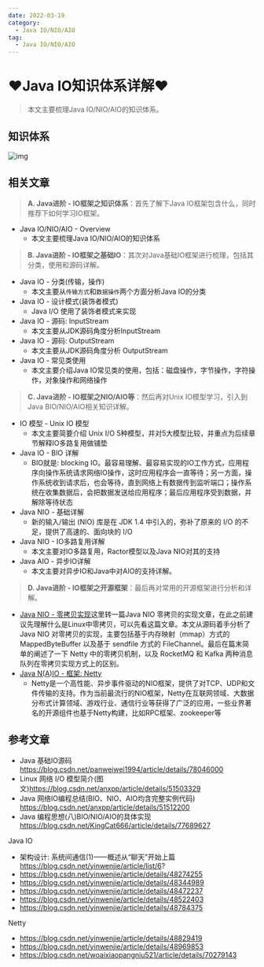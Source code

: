 ```yaml
---
date: 2022-03-19
category:
  - Java IO/NIO/AIO
tag:
  - Java IO/NIO/AIO
---
```

# ♥Java IO知识体系详解♥ 

> 本文主要梳理Java IO/NIO/AIO的知识体系。

## 知识体系

![img](https://www.pdai.tech/images/io/java-io-overview2.png)

## 相关文章

> **A. Java进阶 - IO框架之知识体系**：首先了解下Java IO框架包含什么，同时推荐下如何学习IO框架。

- Java IO/NIO/AIO - Overview
  - 本文主要梳理Java IO/NIO/AIO的知识体系

> **B. Java进阶 - IO框架之基础IO**：其次对Java基础IO框架进行梳理，包括其分类，使用和源码详解。

- Java IO - 分类(传输，操作)
  - 本文主要从`传输方式`和`数据操作`两个方面分析Java IO的分类
- Java IO - 设计模式(装饰者模式)
  - Java I/O 使用了装饰者模式来实现
- Java IO - 源码: InputStream
  - 本文主要从JDK源码角度分析InputStream
- Java IO - 源码: OutputStream
  - 本文主要从JDK源码角度分析 OutputStream
- Java IO - 常见类使用
  - 本文主要介绍Java IO常见类的使用，包括：磁盘操作，字节操作，字符操作，对象操作和网络操作

> **C. Java进阶 - IO框架之NIO/AIO等**：然后再对Unix IO模型学习，引入到Java BIO/NIO/AIO相关知识详解。

- IO 模型 - Unix IO 模型
  - 本文主要简要介绍 Unix I/O 5种模型，并对5大模型比较，并重点为后续章节解释IO多路复用做铺垫
- Java IO - BIO 详解
  - BIO就是: blocking IO。最容易理解、最容易实现的IO工作方式，应用程序向操作系统请求网络IO操作，这时应用程序会一直等待；另一方面，操作系统收到请求后，也会等待，直到网络上有数据传到监听端口；操作系统在收集数据后，会把数据发送给应用程序；最后应用程序受到数据，并解除等待状态
- Java NIO - 基础详解
  - 新的输入/输出 (NIO) 库是在 JDK 1.4 中引入的，弥补了原来的 I/O 的不足，提供了高速的、面向块的 I/O
- Java NIO - IO多路复用详解
  - 本文主要对IO多路复用，Ractor模型以及Java NIO对其的支持
- Java AIO - 异步IO详解
  - 本文主要对异步IO和Java中对AIO的支持详解。

> **D. Java进阶 - IO框架之开源框架**：最后再对常用的开源框架进行分析和详解。

- [Java NIO - 零拷贝实现]()这里转一篇Java NIO 零拷贝的实现文章，在此之前建议先理解什么是Linux中零拷贝，可以先看这篇文章。本文从源码着手分析了 Java NIO 对零拷贝的实现，主要包括基于内存映射（mmap）方式的 MappedByteBuffer 以及基于 sendfile 方式的 FileChannel。最后在篇末简单的阐述了一下 Netty 中的零拷贝机制，以及 RocketMQ 和 Kafka 两种消息队列在零拷贝实现方式上的区别。
- [Java N(A)IO - 框架: Netty]()
  - Netty是一个高性能、异步事件驱动的NIO框架，提供了对TCP、UDP和文件传输的支持。作为当前最流行的NIO框架，Netty在互联网领域、大数据分布式计算领域、游戏行业、通信行业等获得了广泛的应用，一些业界著名的开源组件也基于Netty构建，比如RPC框架、zookeeper等

## 参考文章

- Java 基础IO源码 https://blog.csdn.net/panweiwei1994/article/details/78046000
- Linux 网络 I/O 模型简介(图文)https://blog.csdn.net/anxpp/article/details/51503329
- Java 网络IO编程总结(BIO、NIO、AIO均含完整实例代码) https://blog.csdn.net/anxpp/article/details/51512200
- Java 编程思想(八)BIO/NIO/AIO的具体实现 https://blog.csdn.net/KingCat666/article/details/77689627

Java IO

- 架构设计: 系统间通信(1)——概述从“聊天”开始上篇 https://blog.csdn.net/yinwenjie/article/list/6?
- https://blog.csdn.net/yinwenjie/article/details/48274255
- https://blog.csdn.net/yinwenjie/article/details/48344989
- https://blog.csdn.net/yinwenjie/article/details/48472237
- https://blog.csdn.net/yinwenjie/article/details/48522403
- https://blog.csdn.net/yinwenjie/article/details/48784375

Netty

- https://blog.csdn.net/yinwenjie/article/details/48829419
- https://blog.csdn.net/yinwenjie/article/details/48969853
- https://blog.csdn.net/woaixiaopangniu521/article/details/70279143

